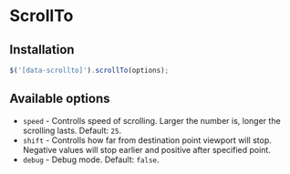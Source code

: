 # ScrollTo

## Installation

```javascript
$('[data-scrollto]').scrollTo(options);
```

## Available options

- `speed` - Controlls speed of scrolling. Larger the number is, longer the scrolling lasts. Default: `25`.
- `shift` - Controlls how far from destination point viewport will stop. Negative values will stop earlier and positive after specified point.
- `debug` - Debug mode. Default: `false`.